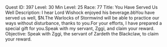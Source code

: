 Quest ID: 397
Level: 30
Min Level: 25
Race: 77
Title: You Have Served Us Well
Description: I hear Lord Wishock enjoyed his beverage.$b$bYou have served us well, $N.The Warlocks of Stormwind will be able to practice our ways without disturbance, thanks to you.For your efforts, I have prepared a special gift for you.Speak with my servant, Zggi, and claim your reward.
Objective: Speak with Zggi, the servant of Zardeth the Blackclaw, to claim your reward.
